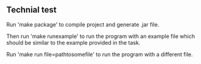 ## Technial test
Run 'make package' to compile project and generate .jar file.

Then run 'make runexample' to run the program with an example file which should be similar to the example provided in the task.

Run 'make run file=pathtosomefile' to run the program with a different file.
